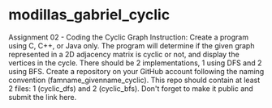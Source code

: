 # modillas_gabriel_cyclic
Assignment 02 - Coding the Cyclic Graph
Instruction: Create a program using C, C++, or Java only. The program will determine if the given graph represented in a 2D adjacency matrix is cyclic or not, and display the vertices in the cycle. There should be 2 implementations, 1 using DFS and 2 using BFS. Create a repository on your GitHub account following the naming convention (famname_givenname_cyclic). This repo should contain at least 2 files: 1 (cyclic_dfs) and 2 (cyclic_bfs). Don't forget to make it public and submit the link here.
